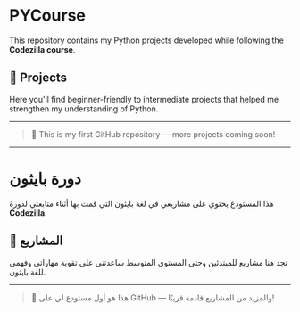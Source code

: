 # PYCourse

This repository contains my Python projects developed while following the **Codezilla course**.

## 📁 Projects
Here you'll find beginner-friendly to intermediate projects that helped me strengthen my understanding of Python.

---

> 🚀 This is my first GitHub repository — more projects coming soon!

---

# دورة بايثون

هذا المستودع يحتوي على مشاريعي في لغة بايثون التي قمت بها أثناء متابعتي لدورة **Codezilla**.

## 📁 المشاريع
تجد هنا مشاريع للمبتدئين وحتى المستوى المتوسط ساعدتني على تقوية مهاراتي وفهمي للغة بايثون.

---

> 🚀 هذا هو أول مستودع لي على GitHub — والمزيد من المشاريع قادمة قريبًا!
